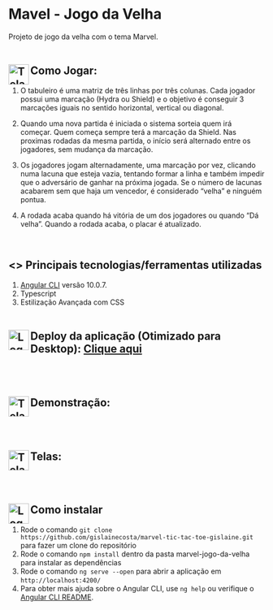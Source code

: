 # Mavel - Jogo da Velha

Projeto de jogo da velha com o tema Marvel. 
<br>
<br>

## <img align="left" alt="Tela" width="40px" src="https://cdn.pixabay.com/photo/2016/11/15/23/51/controller-1827840_960_720.png" /> Como Jogar: 

1. O tabuleiro  é uma matriz  de três linhas por três colunas. Cada jogador possui uma marcação (Hydra ou Shield) e o objetivo é conseguir 3 marcações iguais no sentido horizontal, vertical ou diagonal.

2. Quando uma nova partida é iniciada o sistema sorteia quem irá começar. Quem começa sempre terá a marcação da Shield. Nas proximas rodadas da mesma partida, o início será alternado entre os jogadores, sem mudança da marcação. 

3. Os jogadores jogam alternadamente, uma marcação por vez, clicando numa lacuna que esteja vazia, tentando formar a linha e também impedir que o adversário de ganhar na próxima jogada. Se o número de lacunas acabarem sem que haja um vencedor, é considerado  “velha” e ninguém pontua.

4. A rodada acaba quando há vitória de um dos jogadores ou quando “Dá velha”. Quando a rodada acaba, o placar é atualizado.  <br>
<br>

## <> Principais tecnologias/ferramentas utilizadas

1. [Angular CLI](https://github.com/angular/angular-cli) versão 10.0.7.
2. Typescript
3. Estilização Avançada com CSS
<br><br>


## <img align="left" alt="Logo Site" width="40px" src="https://www.logolynx.com/images/logolynx/2d/2d9b83e7e721da89b2cebc00d8239248.png" />  Deploy da aplicação (Otimizado para Desktop): [Clique aqui](https://marvel-jogo-da-velha-gislaine.sh)
<br>
<br>


## <img align="left" alt="Tela" width="40px" src="https://images.tcdn.com.br/img/img_prod/679622/monitor_led_19_brazil_pc_19bp19we02_preto_widescreen_hdmi_vga_12577_1_20190203094755.png" /> Demonstração: 
<br>
<br>

## <img align="left" alt="Tela" width="40px" src="https://images.tcdn.com.br/img/img_prod/679622/monitor_led_19_brazil_pc_19bp19we02_preto_widescreen_hdmi_vga_12577_1_20190203094755.png" />Telas: 
<br>
<br>

## <img align="left" alt="Logo Angular" width="40px" src="https://upload.wikimedia.org/wikipedia/commons/thumb/c/cf/Angular_full_color_logo.svg/250px-Angular_full_color_logo.svg.png" /> Como instalar

1. Rode o comando `git clone  https://github.com/gislainecosta/marvel-tic-tac-toe-gislaine.git` para fazer um clone do repositório
2. Rode o comando `npm install` dentro da pasta marvel-jogo-da-velha para instalar as dependências
3. Rode o comando `ng serve --open` para abrir a aplicação em `http://localhost:4200/`
4. Para obter mais ajuda sobre o Angular CLI, use `ng help` ou verifique o [Angular CLI README](https://github.com/angular/angular-cli/blob/master/README.md).
